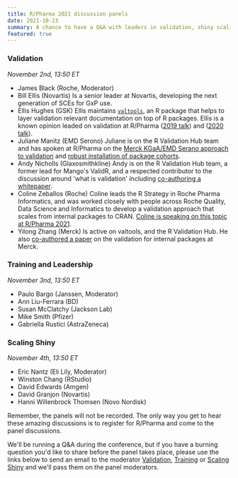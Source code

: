 ```yaml
---
title: R/Pharma 2021 discussion panels
date: 2021-10-23
summary: A chance to have a Q&A with leaders in validation, shiny scaling and training/leadership.
featured: true
---
```


### Validation
*November 2nd, 13:50 ET*  

- James Black (Roche, Moderator)  
- Bill Ellis (Novartis) Is a senior leader at Novartis, developing the next generation of SCEs for GxP use.
- Ellis Hughes (GSK) Ellis maintains [`valtools`](https://phuse-org.github.io/valtools/), an R package that helps to layer validation relevant documentation on top of R packages.  Ellis is a known opinion leaded on validation at R/Pharma ([2019 talk](https://rinpharma.com/publication/rinpharma_122/)) and ([2020 talk](https://rinpharma.com/publication/rinpharma_145/])).
- Juliane Manitz (EMD Serono)  Juliane is on the R Validation Hub team and has spoken at R/Pharma on the [Merck KGaA/EMD Serano approach to validation](https://rinpharma.com/publication/rinpharma_193/) and [robust installation of package cohorts](https://rinpharma.com/publication/rinpharma_107/).
- Andy Nicholls (Glaxosmithkline) Andy is on the R Validation Hub team, a former lead for Mango's ValidR, and a respected contributor to the discussion around 'what is validation' including [co-authoring a whitepaper](https://www.pharmar.org/white-paper/).
- Coline Zeballos (Roche) Coline leads the R Strategy in Roche Pharma Informatics, and was worked closely with people across Roche Quality, Data Science and Informatics to develop a validation approach that scales from internal packages to CRAN. [Coline is speaking on this topic at R/Pharma 2021](https://rinpharma.com/publication/rinpharma_192/).
- Yilong Zhang (Merck) Is active on valtools, and the R Validation Hub. He also [co-authored a paper](https://www.lexjansen.com/phuse-us/2020/tt/TT12.pdf) on the validation for internal packages at Merck.

### Training and Leadership
*November 3nd, 13:50 ET*  

- Paulo Bargo (Janssen, Moderator)  
- Ann Liu-Ferrara (BD)
- Susan McClatchy (Jackson Lab)
- Mike Smith (Pfizer)
- Gabriella Rustici (AstraZeneca)

### Scaling Shiny
*November 4th, 13:50 ET*  

- Eric Nantz (Eli Lily, Moderator)
- Winston Chang (RStudio)
- David Edwards (Amgen)
- David Granjon (Novartis)
- Hanni Willenbrock Thomsen (Novo Nordisk)

Remember, the panels will not be recorded.  The only way you get to hear these amazing discussions is to register for R/Pharma and come to the panel discussions.

We'll be running a Q&A during the conference, but if you have a burning question you'd like to share before the panel takes place, please use the links below to send an email to the moderator [Validation](mailto:rinpharma-validation@altmails.com), [Training](mailto:info@rinpharma.com?subject=Training) or [Scaling Shiny](mailto:thercast@gmail.com) and we'll pass them on the panel moderators.
